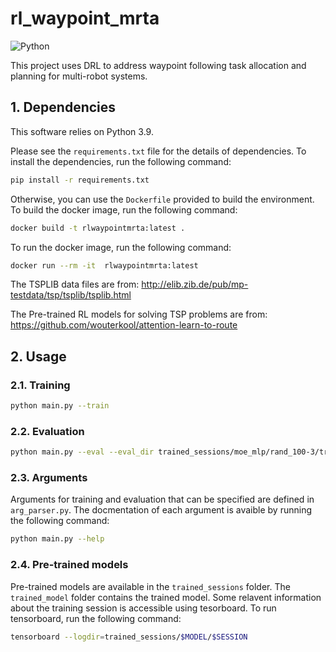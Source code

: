 # rl_waypoint_mrta
![Python](https://img.shields.io/badge/python-3.9-blue.svg)

This project uses DRL to address waypoint following task allocation and planning for multi-robot systems.

## 1. Dependencies
This software relies on Python 3.9. 

Please see the `requirements.txt` file for the details of dependencies. To install the dependencies, run the following command:

```bash
pip install -r requirements.txt
```

Otherwise, you can use the `Dockerfile` provided to build the environment. To build the docker image, run the following command:

```bash
docker build -t rlwaypointmrta:latest .
```

To run the docker image, run the following command:

```bash
docker run --rm -it  rlwaypointmrta:latest
```
The TSPLIB data files are from: http://elib.zib.de/pub/mp-testdata/tsp/tsplib/tsplib.html

The Pre-trained RL models for solving TSP problems are from: https://github.com/wouterkool/attention-learn-to-route

## 2. Usage

### 2.1. Training

```bash
python main.py --train
```

### 2.2. Evaluation

```bash
python main.py --eval --eval_dir trained_sessions/moe_mlp/rand_100-3/trained_model/batch31200.pt
```

### 2.3. Arguments
Arguments for training and evaluation that can be specified are defined in `arg_parser.py`. The docmentation of each argument is avaible by running the following command:

```bash
python main.py --help
```
### 2.4. Pre-trained models
Pre-trained models are available in the `trained_sessions` folder. The `trained_model` folder contains the trained model. Some relavent information about the training session is accessible using tesorboard. To run tensorboard, run the following command:

```bash
tensorboard --logdir=trained_sessions/$MODEL/$SESSION
```
